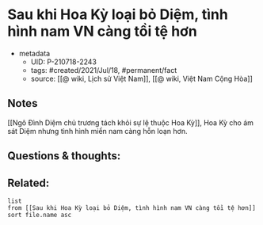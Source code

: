 # Sau khi Hoa Kỳ loại bỏ Diệm, tình hình nam VN càng tồi tệ hơn

- metadata
	- UID: P-210718-2243
	- tags: #created/2021/Jul/18, #permanent/fact 
	- source: [[@ wiki, Lịch sử Việt Nam]], [[@ wiki, Việt Nam Cộng Hòa]]

## Notes
[[Ngô Đình Diệm chủ trương tách khỏi sự lệ thuộc Hoa Kỳ]], Hoa Kỳ cho ám sát Diệm nhưng tình hình miền nam càng hỗn loạn hơn.

## Questions & thoughts:

## Related:
```dataview
list
from [[Sau khi Hoa Kỳ loại bỏ Diệm, tình hình nam VN càng tồi tệ hơn]]
sort file.name asc
```
